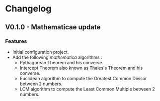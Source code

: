 # Changelog 

## V0.1.0 - Mathematicae update

### Features

- Initial configuration project.
- Add the following *mathematica* algorithms :
  - Pythagorean Theorem and his converse.
  - Intercept Theorem  also known as Thales's Theorem and his converse.
  - Euclidean algorithm to compute the Greatest Common Divisor between 2 numbers.
  - LCM algorithm to compute the Least Common Multiple between 2 numbers.
